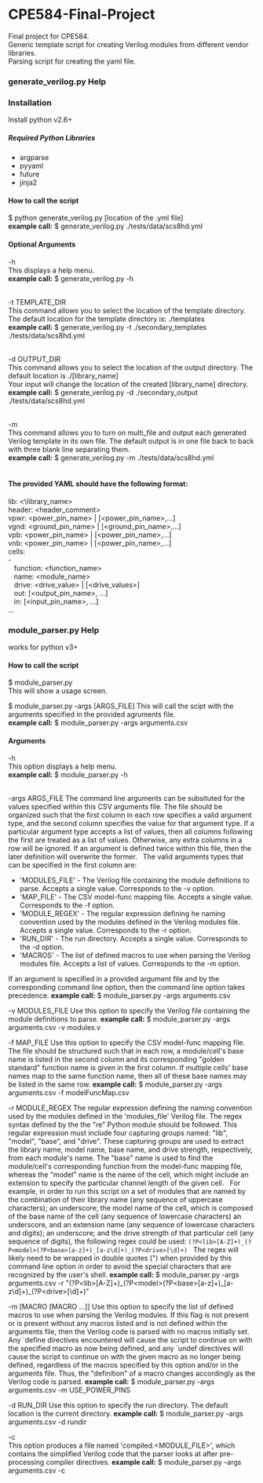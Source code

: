 # CPE584-Final-Project
Final project for CPE584.  
Generic template script for creating Verilog modules from different vendor libraries.   
Parsing script for creating the yaml file.


### generate_verilog.py Help
### Installation
Install python v2.6+    
##### Required Python Libraries
- argparse   
- pyyaml  
- future  
- jinja2

#### How to call the script
$ python generate_verilog.py [location of the .yml file]  
**example call:** $ generate_verilog.py ./tests/data/scs8hd.yml
#### Optional Arguments   

-h   
This displays a help menu.    
**example call:** $ generate_verilog.py -h
&nbsp;  
&nbsp;

-t TEMPLATE_DIR   
This command allows you to select the location of the template directory. The default location for the template directory is: ./templates   
**example call:** $ generate_verilog.py -t ./secondary_templates ./tests/data/scs8hd.yml
&nbsp;  
&nbsp;

-d OUTPUT_DIR   
This command allows you to select the location of the output directory. The default location is ./[library_name]    
Your input will change the location of the created [library_name] directory.  
**example call:** $ generate_verilog.py -d ./secondary_output ./tests/data/scs8hd.yml
&nbsp;  
&nbsp;

-m   
This command allows you to turn on multi_file and output each generated Verilog template in its own file. The default output is in one file back to back with three blank line separating them.  
**example call:** $ generate_verilog.py -m ./tests/data/scs8hd.yml
&nbsp;  
&nbsp;

#### The provided YAML should have the following format:

lib: <\library_name>  
header: \<header_comment>   
vpwr: \<power_pin_name> | [\<power_pin_name>,...]   
vgnd: \<ground_pin_name> | [\<ground_pin_name>,...]   
vpb: \<power_pin_name> | [\<power_pin_name>,...]    
vnb: \<power_pin_name> | [\<power_pin_name>,...]    
cells:   
\-  
&nbsp;&nbsp;  function: \<function_name>  
&nbsp;&nbsp;  name: \<module_name>  
&nbsp;&nbsp;  drive: \<drive_value> | [\<drive_values>]   
&nbsp;&nbsp;  out: [\<output_pin_name>, ...]  
&nbsp;&nbsp;  in: [\<input_pin_name>, ...]  
...

### module_parser.py Help
works for python v3+   


#### How to call the script
$ module_parser.py   
This will show a usage screen.
&nbsp;  

$ module_parser.py -args [ARGS_FILE]
This will call the scipt with the arguments specified in the provided agruments file.  
**example call:**
$ module_parser.py -args arguments.csv


#### Arguments

-h   
This option displays a help menu.    
**example call:** 
$ module_parser.py -h
&nbsp;  
&nbsp;

-args ARGS_FILE
The command line arguments can be subsituted for the values specified within this CSV arguments file. The file should be organized such that the first column in each row specifies a valid argument type, and the second column specifies the value for that argument type. If a particular argument type accepts a list of values, then all columns following the first are treated as a list of values. Otherwise, any extra columns in a row will be ignored. If an argument is defined twice within this file, then the later definition will overwrite the former.
&nbsp;
The valid arguments types that can be specified in the first column are:
- 'MODULES_FILE' - The Verilog file containing the module definitions to parse. Accepts a single value. Corresponds to the -v option.
- 'MAP_FILE' - The CSV model-func mapping file. Accepts a single value. Corresponds to the -f option.
- 'MODULE_REGEX' - The regular expression defining he naming convention used by the modules defined in the Verilog modules file. Accepts a single value. Corresponds to the -r option.
- 'RUN_DIR' - The run directory. Accepts a single value. Corresponds to the -d option.
- 'MACROS' - The list of defined macros to use when parsing the Verilog modules file. Accepts a list of values. Corresponds to the -m option.

If an argument is specified in a provided argument file and by the
corresponding command line option, then the command line option takes precedence.
**example call:**
$ module_parser.py -args arguments.csv
&nbsp;
&nbsp;

-v MODULES_FILE
Use this option to specify the Verilog file containing the module definitions to parse.
**example call:**
$ module_parser.py -args arguments.csv -v modules.v
&nbsp;
&nbsp;

 -f MAP_FILE
Use this option to specify the CSV model-func mapping file. The file should be structured such that in each row, a module/cell's base name is listed in the second column and its corresponding "golden standard" function name is given in the first column. If multiple cells' base names map to the same function name, then all of these base names may be listed in the same row.
**example call:**
$ module_parser.py -args arguments.csv -f modelFuncMap.csv
&nbsp;
&nbsp;

-r MODULE_REGEX
The regular expression defining the naming convention used by the modules defined in the 'modules_file' Verilog file. The regex syntax defined by the the "re" Python module should be followed. This regular expression must include four capturing groups named: "lib", "model", "base", and "drive". These capturing groups are used to extract the library name, model name, base name, and drive strength, respectively, from each module's name. The "base" name is used to find the module/cell's corresponding function from the model-func mapping file, whereas the "model" name is the name of the cell, which might include an extension to specify the particular channel length of the given cell.
&nbsp;
For example, in order to run this script on a set of modules that are named by the combination of their library name (any sequence of uppercase characters); an underscore; the model name of the cell, which is composed of the base name of the cell (any sequence of lowercase characters) an underscore, and an extension name (any sequence of lowercase characters and digits); an underscore; and the drive strength of that particular cell (any sequence of digits), the following regex could be used:
`(?P<lib>[A-Z]+)_(?P<model>(?P<base>[a-z]+)_[a-z\d]+)_(?P<drive>[\d]+)`
&nbsp;
The regex will likely need to be wrapped in double quotes (") when provided by this command line option in order to avoid the special characters that are recognized by the user's shell.
**example call:**
$ module_parser.py -args arguments.csv -r "(?P&lt;lib&gt;[A-Z]+)\_(?P&lt;model&gt;(?P&lt;base&gt;[a-z]+)\_[a-z\d]+)\_(?P&lt;drive&gt;[\d]+)"
&nbsp;
&nbsp;

-m [MACRO [MACRO ...]]
Use this option to specify the list of defined macros to use when parsing the Verilog modules. If this flag is not present or is present without any macros listed and is not defined within the arguments file, then the Verilog code is parsed with no macros initially set. Any \`define directives encountered will cause the script to continue on with the specified macro as now being defined, and any \`undef directives will cause the script to continue on with the given macro as no longer being defined, regardless of the macros specified by this option and/or in the arguments file. Thus, the "definition" of a macro changes accordingly as the Verilog code is parsed. 
**example call:**
$ module_parser.py -args arguments.csv -m USE_POWER_PINS
&nbsp;
&nbsp;

 -d RUN_DIR
 Use this option to specify the run directory. The default location is the current directory. 
 **example call:**
$ module_parser.py -args arguments.csv -d rundir
&nbsp;
&nbsp;

-c    
This option produces a file named 'compiled.&lt;MODULE_FILE&gt;', which contains the simplified Verilog code that the parser looks at after pre-processing compiler directives. 
 **example call:**
$ module_parser.py -args arguments.csv -c
&nbsp;
&nbsp;